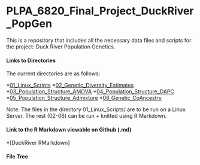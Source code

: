 # PLPA_6820_Final_Project_DuckRiver_PopGen

This is a repository that includes all the necessary data files and scripts for the project: Duck River Population Genetics.

#### Links to Directories
The current directories are as follows:

*[01_Linux_Scripts](https://github.com/sad0046/PLPA_6820_Final_Project_DuckRiver_PopGen/tree/main/01_Linux_Scripts)
*[02_Genetic_Diversity_Estimates](https://github.com/sad0046/PLPA_6820_Final_Project_DuckRiver_PopGen/tree/main/02_Genetic_Diversity_Estimates)
*[03_Population_Structure_AMOVA](https://github.com/sad0046/PLPA_6820_Final_Project_DuckRiver_PopGen/tree/main/03_Population_Structure_AMOVA)
*[04_Population_Structure_DAPC](https://github.com/sad0046/PLPA_6820_Final_Project_DuckRiver_PopGen/tree/main/04_Population_Structure_DAPC)
*[05_Population_Structure_Admixture](https://github.com/sad0046/PLPA_6820_Final_Project_DuckRiver_PopGen/tree/main/05_Population_Structure_Admixture)
*[06_Genetic_CoAncestry](https://github.com/sad0046/PLPA_6820_Final_Project_DuckRiver_PopGen/tree/main/06_Genetic_CoAncestry)

Note: The files in the directory 01_Linux_Scripts/ are to be run on a Linux Server. The rest (02-06) can be run + knitted using R Markdown.

#### Link to the R Markdown viewable on Github (.md)

*[DuckRiver RMarkdown]

#### File Tree